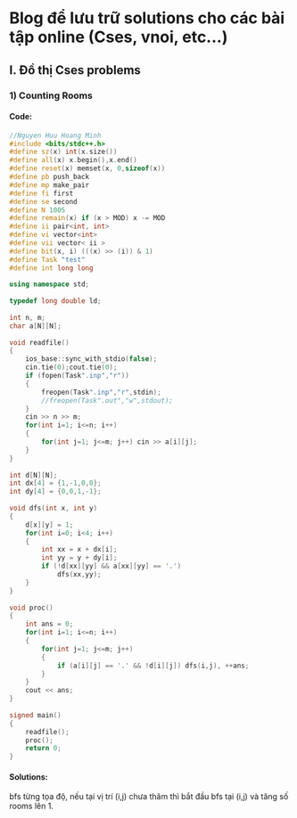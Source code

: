 # Blog để lưu trữ solutions cho các bài tập online (Cses, vnoi, etc...)
## I. Đồ thị Cses problems
### 1) Counting Rooms
#### Code:
```C++
//Nguyen Huu Hoang Minh
#include <bits/stdc++.h>
#define sz(x) int(x.size())
#define all(x) x.begin(),x.end()
#define reset(x) memset(x, 0,sizeof(x))
#define pb push_back
#define mp make_pair
#define fi first
#define se second
#define N 1005
#define remain(x) if (x > MOD) x -= MOD
#define ii pair<int, int>
#define vi vector<int>
#define vii vector< ii >
#define bit(x, i) (((x) >> (i)) & 1)
#define Task "test"
#define int long long
 
using namespace std;
 
typedef long double ld;
 
int n, m;
char a[N][N];
 
void readfile()
{
    ios_base::sync_with_stdio(false);
    cin.tie(0);cout.tie(0);
    if (fopen(Task".inp","r"))
    {
        freopen(Task".inp","r",stdin);
        //freopen(Task".out","w",stdout);
    }
    cin >> n >> m;
    for(int i=1; i<=n; i++)
    {
        for(int j=1; j<=m; j++) cin >> a[i][j];
    }
}
 
int d[N][N];
int dx[4] = {1,-1,0,0};
int dy[4] = {0,0,1,-1};
 
void dfs(int x, int y)
{
    d[x][y] = 1;
    for(int i=0; i<4; i++)
    {
        int xx = x + dx[i];
        int yy = y + dy[i];
        if (!d[xx][yy] && a[xx][yy] == '.')
            dfs(xx,yy);
    }
}
 
void proc()
{
    int ans = 0;
    for(int i=1; i<=n; i++)
    {
        for(int j=1; j<=m; j++)
        {
            if (a[i][j] == '.' && !d[i][j]) dfs(i,j), ++ans;
        }
    }
    cout << ans;
}
 
signed main()
{
    readfile();
    proc();
    return 0;
}
```
#### Solutions:
bfs từng tọa độ, nếu tại vị trí (i,j) chưa thăm thì bắt đầu bfs tại (i,j) và tăng số rooms lên 1.
